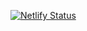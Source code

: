 [![Netlify Status](https://api.netlify.com/api/v1/badges/d9ab910a-4609-4c8a-b971-a5c6beb621de/deploy-status)](https://app.netlify.com/sites/wai-combined-expertise/deploys)